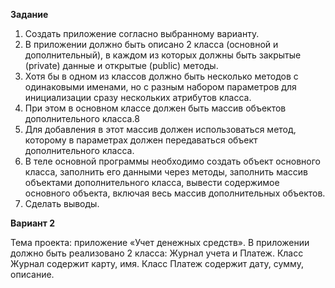 **Задание**
  1. Создать приложение согласно выбранному варианту.
  2. В приложении должно быть описано 2 класса (основной и дополнительный), в каждом из которых должны быть закрытые (private) данные
и открытые (public) методы.
  3. Хотя бы в одном из классов должно быть несколько методов с одинаковыми именами, но с разным набором параметров для инициализации
сразу нескольких атрибутов класса.
  4. При этом в основном классе должен быть массив объектов дополнительного класса.8
  5. Для добавления в этот массив должен использоваться метод, которому в параметрах должен передаваться объект дополнительного класса.
  6. В теле основной программы необходимо создать объект основного
класса, заполнить его данными через методы, заполнить массив объектами
дополнительного класса, вывести содержимое основного объекта, включая
весь массив дополнительных объектов.
  7. Сделать выводы.

**Вариант 2**

  Тема проекта: приложение «Учет денежных средств».
  В приложении должно быть реализовано 2 класса: Журнал учета
и Платеж. Класс Журнал содержит карту, имя. Класс Платеж содержит
дату, сумму, описание.
